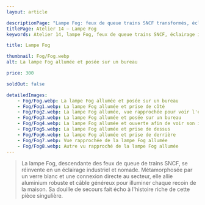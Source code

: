```yaml
---
layout: article

descriptionPage: "Lampe Fog: feux de queue trains SNCF transformés, éclairage industriel nomade. Verre blanc, connexion secteur, design robuste, douille de secours."
titlePage: Atelier 14 — Lampe Fog
keywords: Atelier 14, lampe Fog, feux de queue trains SNCF, éclairage industriel, nomade, verre blanc, connexion secteur, design robuste, douille secours

title: Lampe Fog

thumbnail: Fog/Fog.webp
alt: La lampe Fog allumée et posée sur un bureau

price: 300

soldOut: false

detailedImages:
    - Fog/Fog.webp: La lampe Fog allumée et posée sur un bureau
    - Fog/Fog1.webp: La lampe Fog allumée et prise de côté
    - Fog/Fog2.webp: La lampe Fog allumée, vue rapprochée pour voir l'étiquette
    - Fog/Fog3.webp: La lampe Fog allumée et posée sur un bureau
    - Fog/Fog4.webp: La lampe Fog allumée et ouverte afin de voir son intérieur
    - Fog/Fog5.webp: La lampe Fog allumée et prise de dessus
    - Fog/Fog6.webp: La lampe Fog allumée et prise de derrière
    - Fog/Fog7.webp: Vue rapprochée de la lampe Fog allumée
    - Fog/Fog8.webp: Autre vu rapproché de la lampe Fog allumée
---
```

> La lampe Fog, descendante des feux de queue de trains SNCF, se réinvente en un éclairage industriel et nomade. Métamorphosée par un verre blanc et une connexion directe au secteur, elle allie aluminium robuste et câble généreux pour illuminer chaque recoin de la maison. Sa douille de secours fait écho à l'histoire riche de cette pièce singulière.